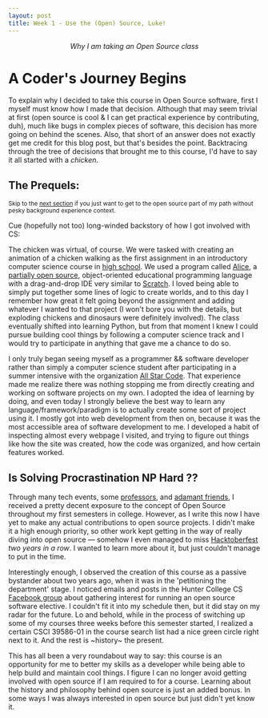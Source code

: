 ```yaml
---
layout: post
title: Week 1 - Use the (Open) Source, Luke! 
---
```


<p align="center"> <em>Why I am taking an Open Source class</em></p>

# A Coder's Journey Begins
  
To explain why I decided to take this course in Open Source software, first I myself must know how I made that decision. Although that may seem trivial at first (open source is cool & I can get practical experience by contributing, duh), much like bugs in complex pieces of software, this decision has more going on behind the scenes. Also, that short of an answer does not exactly get me credit for this blog post, but that's besides the point. Backtracing through the tree of decisions that brought me to this course, I'd have to say it all started with a *chicken*. 

## The Prequels:
<sub>Skip to the [next section](#is-solving-procrastination-np-hard-) if you just want to get to the open source part of my path without pesky background experience context.<sub>

Cue (hopefully not too) long-winded backstory of how I got involved with CS:

The chicken was virtual, of course. We were tasked with creating an animation of a chicken walking as the first assignment in an introductory computer science course in [high school](https://bxscience.edu/). We used a program called [Alice](https://www.alice.org/), a [partially open source](https://en.wikipedia.org/wiki/Alice_(software)), object-oriented educational programming language with a drag-and-drop IDE very similar to [Scratch](https://scratch.mit.edu/). I loved being able to simply put together some lines of logic to create worlds, and to this day I remember how great it felt going beyond the assignment and adding whatever I wanted to that project (I won't bore you with the details, but exploding chickens and dinosaurs were definitely involved). The class eventually shifted into learning Python, but from that moment I knew I could pursue building cool things by following a computer science track and I would try to participate in anything that gave me a chance to do so.

I only truly began seeing myself as a programmer && software developer rather than simply a computer science student after participating in a summer intensive with the organization [All Star Code](https://www.allstarcode.org/). That experience made me realize there was nothing stopping me from directly creating and working on software projects on my own. I adopted the idea of learning by doing, and even today I strongly believe the best way to learn any language/framework/paradigm is to actually create some sort of project using it. I mostly got into web development from then on, because it was the most accessible area of software development to me. I developed a habit of inspecting almost every webpage I visited, and trying to figure out things like how the site was created, how the code was organized, and how certain features worked.

## Is Solving Procrastination NP Hard ??

Through many tech events, some [professors](https://cestlaz.github.io/), and [adamant friends](https://github.com/rvente), I received a pretty decent exposure to the concept of Open Source throughout my first semesters in college. However, as I write this now I have yet to make any actual contributions to open source projects. I didn't make it a high enough priority, so other work kept getting in the way of really diving into open source &mdash; somehow I even managed to miss [Hacktoberfest](https://hacktoberfest.digitalocean.com/) *two years in a row*. I wanted to learn more about it, but just couldn't manage to put in the time.

Interestingly enough, I observed the creation of this course as a passive bystander about two years ago, when it was in the 'petitioning the department' stage. I noticed emails and posts in the Hunter College CS [Facebook group](https://www.facebook.com/groups/huntercs/) about gathering interest for running an open source software elective. I couldn't fit it into my schedule then, but it did stay on my radar for the future. Lo and behold, while in the process of switching up some of my courses three weeks before this semester started, I realized a certain CSCI 39586-01 in the course search list had a nice green circle right next to it. And the rest is ~history~ the present. 

This has all been a very roundabout way to say: this course is an opportunity for me to better my skills as a developer while being able to help build and maintain cool things. I figure I can no longer avoid getting involved with open source if I am required to for a course. Learning about the history and philosophy behind open source is just an added bonus. In some ways I was always interested in open source but just didn't yet know it. 
